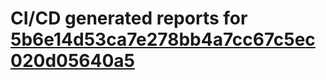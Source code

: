 # CI/CD generated reports for [5b6e14d53ca7e278bb4a7cc67c5ec020d05640a5](https://github.com/hydephp/develop/commit/5b6e14d53ca7e278bb4a7cc67c5ec020d05640a5)
